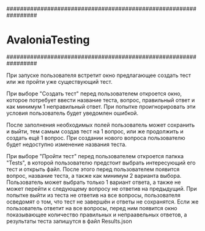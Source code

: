 #################################################################
# AvaloniaTesting
#################################################################

При запуске пользователя встретит окно предлагающее создать тест или же пройти уже существующий тест. 

При выборе "Создать тест" перед пользователем откроется окно, которое потребует ввести название теста, вопрос, правильный ответ и как минимум 1 неправильный ответ. При попытке проигнорировать эти условия пользователь будет уведомлен ошибкой.

После заполнения необходимых полей пользователь может сохранить и выйти, тем самым создав тест на 1 вопрос, или же продолжить и создать ещё 1 вопрос. 
При создании нового вопроса пользователю будет недоступно изменение названия теста.

При выборе "Пройти тест" перед пользователем откроется папкка "Tests", в которой пользователю предстоит выбрать интересующий его тест и открыть файл. 
После этого перед пользователем появится вопрос, название теста, а также как минимум 2 варианта выбора. Пользователь может выбрать только 1 вариант ответа, а также не может перейти к следующему вопросу не ответив на предыдущий. 
При попытке выйти из теста не ответив на все вопросы, пользователя осведомят о том, что тест не завершён и ответы не сохранятся. Если же пользователь ответит на все вопросы, перед ним появится окно показывающее количество правильных
и непраавельных ответов, а результаты теста запишутся в файл Results.json
